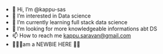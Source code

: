 - 👋 Hi, I’m @kappu-sas
- 👀 I’m interested in Data science
- 🌱 I’m currently learning full stack data science
- 💞️ I’m looking for more knowledgeable informations abt DS
- 📫 How to reach me kappu.saravan@gmail.com
- 🤦‍♀😎am a NEWBIE HERE 🙌🤳

<!---
kappu-sas/kappu-sas is a ✨ special ✨ repository because its `README.md` (this file) appears on your GitHub profile.
You can click the Preview link to take a look at your changes.
--->
